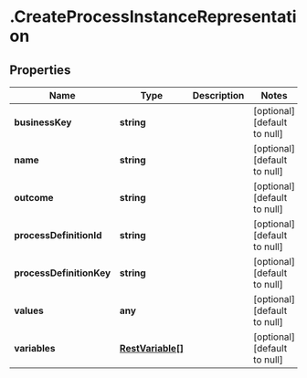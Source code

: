 # .CreateProcessInstanceRepresentation

## Properties
Name | Type | Description | Notes
------------ | ------------- | ------------- | -------------
**businessKey** | **string** |  | [optional] [default to null]
**name** | **string** |  | [optional] [default to null]
**outcome** | **string** |  | [optional] [default to null]
**processDefinitionId** | **string** |  | [optional] [default to null]
**processDefinitionKey** | **string** |  | [optional] [default to null]
**values** | **any** |  | [optional] [default to null]
**variables** | [**RestVariable[]**](RestVariable.md) |  | [optional] [default to null]


